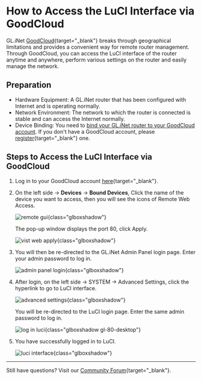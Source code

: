 # How to Access the LuCI Interface via GoodCloud

GL.iNet [GoodCloud](https://www.goodcloud.xyz/){target="_blank"} breaks through geographical limitations and provides a convenient way for remote router management. Through GoodCloud, you can access the LuCI interface of the router anytime and anywhere, perform various settings on the router and easily manage the network.

## Preparation

- Hardware Equipment: A GL.iNet router that has been configured with Internet and is operating normally.
- Network Environment: The network to which the router is connected is stable and can access the Internet normally.
- Device Binding: You need to [bind your GL.iNet router to your GoodCloud account](../interface_guide/cloud/#setup-your-goodcloud-account). If you don't have a GoodCloud account, please [register](https://www.goodcloud.xyz/){target="_blank"} one.

## Steps to Access the LuCI Interface via GoodCloud

1. Log in to your GoodCloud account [here](https://www.goodcloud.xyz/){target="_blank"}.

2. On the left side -> **Devices** -> **Bound Devices**, Click the name of the device you want to access, then you will see the icons of Remote Web Access.

    ![remote gui](https://static.gl-inet.com/docs/router/en/4/tutorials/access_luci_via_goodcloud/remote_gui_of_bound_device.png){class="glboxshadow"}

    The pop-up window displays the port 80, click Apply.

    ![vist web apply](https://static.gl-inet.com/docs/router/en/4/tutorials/access_luci_via_goodcloud/visit_web_apply.png){class="glboxshadow"}

3. You will then be re-directed to the GL.iNet Admin Panel login page. Enter your admin password to log in.

    ![admin panel login](https://static.gl-inet.com/docs/router/en/4/tutorials/access_luci_via_goodcloud/admin_panel_login.png){class="glboxshadow"}

4. After login, on the left side -> SYSTEM -> Advanced Settings, click the hyperlink to go to LuCI interface.

    ![advanced settings](https://static.gl-inet.com/docs/router/en/4/tutorials/access_luci_via_goodcloud/advanced_settings.png){class="glboxshadow"}

    You will be re-directed to the LuCI login page. Enter the same admin password to log in.

    ![log in luci](https://static.gl-inet.com/docs/router/en/4/tutorials/access_luci_via_goodcloud/log_in_luci.png){class="glboxshadow gl-80-desktop"}

5. You have successfully logged in to LuCI.

    ![luci interface](https://static.gl-inet.com/docs/router/en/4/tutorials/access_luci_via_goodcloud/luci_interface_example.png){class="glboxshadow"}

---

Still have questions? Visit our [Community Forum](https://forum.gl-inet.com){target="_blank"}.